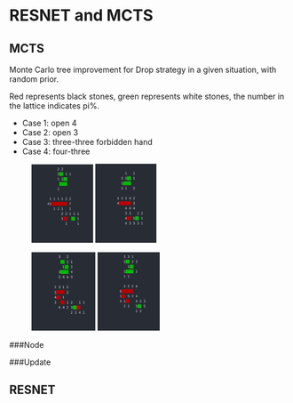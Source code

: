 # RESNET and MCTS

## MCTS

Monte Carlo tree improvement for Drop strategy in a given situation, with random prior.

Red represents black stones, green represents white stones, the number in the lattice indicates pi%.

* Case 1: open 4
* Case 2: open 3
* Case 3: three-three forbidden hand
* Case 4: four-three

<figure class="half">
    <img src="../docs/open4.png" width="111">
    <img src="../docs/open3.png" width="110">

</figure>

<figure class="half">
    <img src="../docs/33.png" width="115">
    <img src="../docs/43.png" width="112">
</figure>
###Node

###Update


## RESNET